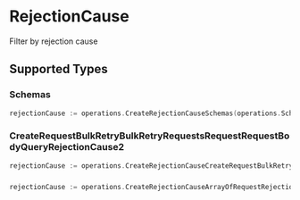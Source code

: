 # RejectionCause

Filter by rejection cause


## Supported Types

### Schemas

```go
rejectionCause := operations.CreateRejectionCauseSchemas(operations.Schemas{/* values here */})
```

### CreateRequestBulkRetryBulkRetryRequestsRequestRequestBodyQueryRejectionCause2

```go
rejectionCause := operations.CreateRejectionCauseCreateRequestBulkRetryBulkRetryRequestsRequestRequestBodyQueryRejectionCause2(operations.CreateRequestBulkRetryBulkRetryRequestsRequestRequestBodyQueryRejectionCause2{/* values here */})
```

### 

```go
rejectionCause := operations.CreateRejectionCauseArrayOfRequestRejectionCause([]components.RequestRejectionCause{/* values here */})
```

